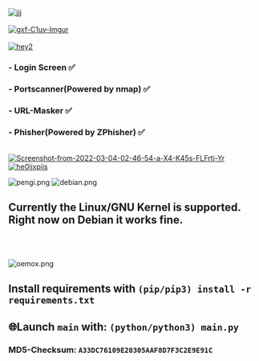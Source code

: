 <a href="https://youtu.be/iik25wqIuFo"><img src="https://i.ibb.co/Bjw6d6F/jjj.png" alt="jjj" border="0"></a>
<br><br>
<a href="https://youtu.be/iik25wqIuFo"><img src="https://i.ibb.co/qsJb5tL/gxf-C1uv-Imgur.png" alt="gxf-C1uv-Imgur" border="0"></a>
<br><br>
<a href="https://youtu.be/iik25wqIuFo"><img src="https://i.ibb.co/8BbNZRK/haxxx.png" alt="hey2" border="0"></a>

### - Login Screen ✅
### - Portscanner(Powered by nmap) ✅
### - URL-Masker ✅
### - Phisher(Powered by ZPhisher) ✅
<br>
<a href="https://youtu.be/iik25wqIuFo"><img src="https://i.ibb.co/0QPgqnc/Screenshot-from-2022-03-04-02-46-54-a-X4-K45s-FLFrtj-Yr.png" alt="Screenshot-from-2022-03-04-02-46-54-a-X4-K45s-FLFrtj-Yr" border="0"></a>
<a href="https://youtu.be/iik25wqIuFo"><img src="https://i.ibb.co/J3x3mHr/he0ijxpijs.png" alt="he0ijxpijs" border="0"></a>

![pengi.png](https://i.ibb.co/2t1rKWh/pengi.png)
![debian.png](https://i.ibb.co/3NVB6GY/external-content-duckduckgo.png)

## Currently the Linux/GNU Kernel is supported. Right now on Debian it works fine. 
<br><br>


![oemox.png](https://i.postimg.cc/zvLgJv7Q/oemox.png)
## Install requirements with ```(pip/pip3) install -r requirements.txt```
## 🌐Launch `main` with: ``(python/python3) main.py``


### MD5-Checksum: ``A33DC76109E20305AAF8D7F3C2E9E91C``
